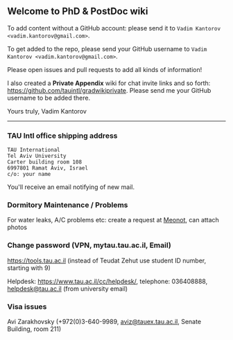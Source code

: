 ## Welcome to PhD & PostDoc wiki
To add content without a GitHub account: please send it to `Vadim Kantorov <vadim.kantorov@gmail.com>`.

To get added to the repo, please send your GitHub username to `Vadim Kantorov <vadim.kantorov@gmail.com>`.

Please open issues and pull requests to add all kinds of information!

I also created a **Private Appendix** wiki for chat invite links and so forth: https://github.com/tauintl/gradwikiprivate. Please send me your GitHub username to be added there.

Yours truly,
Vadim Kantorov

---

### TAU Intl office shipping address
```
TAU International
Tel Aviv University
Carter building room 108
6997801 Ramat Aviv, Israel
c/o: your name
```

You'll receive an email notifying of new mail.

### Dormitory Maintenance / Problems
For water leaks, A/C problems etc: create a request at [Meonot](https://meonot.shikunbinui.com/(X(1)S(s4fuohoidnefxaz4vvkln121))/en.aspx), can attach photos

### Change password (VPN, mytau.tau.ac.il, Email)
https://tools.tau.ac.il (instead of Teudat Zehut use student ID number, starting with 9)

Helpdesk: https://www.tau.ac.il/cc/helpdesk/, telephone: 036408888, helpdesk@tau.ac.il (from university email) 

### Visa issues
Avi Zarakhovsky (+972(0)3-640-9989, aviz@tauex.tau.ac.il, Senate Building,  room 211)
